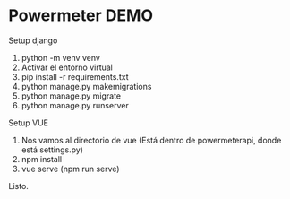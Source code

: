 # Powermeter DEMO

Setup django

1. python -m venv venv
2. Activar el entorno virtual
3. pip install -r requirements.txt
4. python manage.py makemigrations
5. python manage.py migrate
6. python manage.py runserver

Setup VUE

1. Nos vamos al directorio de vue (Está dentro de powermeterapi, donde está settings.py)
2. npm install
3. vue serve (npm run serve)



Listo.